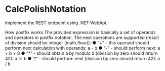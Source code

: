 # CalcPolishNotation
Implement the REST endpoint using .NET WebApi.

How postfix works
The provided expression is basically a set of operands and operators in postfix notation. The
next operations are supported (result of division should be integer (math.floor)):
●     “+” - this operand should perform next calculation with operands:
a - b
●     “-” - should perform next:
a + b + 8
●     “*” - should obtain a by modulo b (division by zero should return 42):
a % b
●     “/” - should perform next (division by zero should return 42):
a / b
